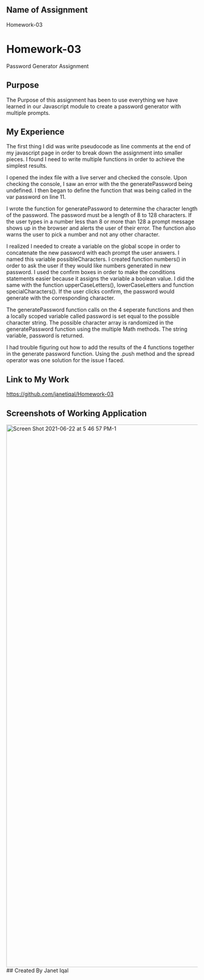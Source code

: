 ## Name of Assignment
Homework-03 
# Homework-03
Password Generator Assignment
## Purpose
The Purpose of this assignment has been to use everything we have learned in our Javascript module to create a password generator with multiple prompts. 
## My Experience
The first thing I did was write pseudocode as line comments at the end of my javascript page in order to break down the assignment into smaller pieces. I found I need to write multiple functions in order to achieve the simplest results. 

I opened the index file with a live server and checked the console. Upon checking the console, I saw an error with the the  generatePassword being undefined. I then began to define the function that was being called in the var password on line 11. 

I wrote the function for generatePassword to determine the character length of the password. The password must be a length of 8 to 128 characters. If the user types in a number less than 8 or more than 128 a prompt message shows up in the browser and alerts the user of their error. The function also warns the user to pick a number and not any other character. 

I realized I needed to create a variable on the global scope in order to concatenate the new password with each prompt the user answers. I named this variable possibleCharacters. 
I created function numbers() in order to ask the user if they would like numbers generated in new password. I used the confirm boxes in order to make the conditions statements easier because it assigns the variable a boolean value. I did the same with the function upperCaseLetters(), lowerCaseLetters and function specialCharacters(). If the user clicks confirm, the password would generate with the corresponding character.

The generatePassword function calls on the 4 seperate functions and then a locally scoped variable called password is set equal to the possible character string. The possible character array is randomized in the generatePassword function using the multiple Math methods. The string variable, password is returned. 

I had trouble figuring out how to add the results of the 4 functions together in the generate password function. Using the .push method and the spread operator was one solution for the issue I faced. 

## Link to My Work
https://github.com/janetiqal/Homework-03
## Screenshots of Working Application
<img width="1428" alt="Screen Shot 2021-06-22 at 5 46 57 PM-1" src="https://user-images.githubusercontent.com/84414488/123009667-c50b6680-d382-11eb-9263-09e72e46444a.png">
## Created By
Janet Iqal 